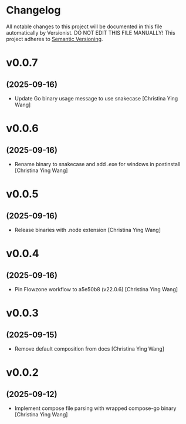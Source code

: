 # Changelog

All notable changes to this project will be documented in this file
automatically by Versionist. DO NOT EDIT THIS FILE MANUALLY!
This project adheres to [Semantic Versioning](http://semver.org/).

# v0.0.7
## (2025-09-16)

* Update Go binary usage message to use snakecase [Christina Ying Wang]

# v0.0.6
## (2025-09-16)

* Rename binary to snakecase and add .exe for windows in postinstall [Christina Ying Wang]

# v0.0.5
## (2025-09-16)

* Release binaries with .node extension [Christina Ying Wang]

# v0.0.4
## (2025-09-16)

* Pin Flowzone workflow to a5e50b8 (v22.0.6) [Christina Ying Wang]

# v0.0.3
## (2025-09-15)

* Remove default composition from docs [Christina Ying Wang]

# v0.0.2
## (2025-09-12)

* Implement compose file parsing with wrapped compose-go binary [Christina Ying Wang]
